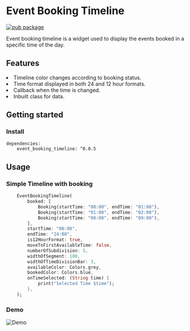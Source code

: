 # Event Booking Timeline

[![pub package](https://img.shields.io/pub/v/event_booking_timeline)](https://pub.dev/packages/event_booking_timeline)

Event booking timeline is a widget used to display the events booked in a specific time of the day.

## Features

<li> Timeline color changes according to booking status. </li>
<li> Time format displayed in both 24 and 12 hour formats. </li>
<li> Callback when the time is changed. </li>
<li> Inbuilt class for data. </li>


## Getting started

### Install

    dependencies:
        event_booking_timeline: ^0.0.5

## Usage

### Simple Timeline with booking

```dart
    EventBookingTimeline(
        booked: [
            Booking(startTime: "00:00", endTime: "01:00"),
            Booking(startTime: "01:00", endTime: "02:00"),
            Booking(startTime: "08:00", endTime: "09:00"),
        ],
        startTime: "00:00",
        endTime: "24:00",
        is12HourFormat: true,
        moveToFirstAvailableTime: false,
        numberOfSubdivision: 5,
        widthOfSegment: 100,
        widthOfTimeDivisionBar: 3,
        availableColor: Colors.grey,
        bookedColor: Colors.blue,
        onTimeSelected: (String time) {
            print("Selected Time $time");
        },
    );
```

### Demo

<img src="https://raw.githubusercontent.com/anixsam/event_booking_timeline/main/example/sample.gif" alt="Demo">
